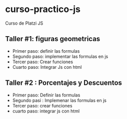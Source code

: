 # curso-practico-js
Curso de Platzi JS

## Taller #1: figuras geometricas
- Primer paso: definir las formulas
- Segundo paso: implementar las formulas en js
- Tercer paso: Crear funciones
- Cuarto paso: Integrar Js con html

## Taller #2 : Porcentajes y Descuentos 
- Primer paso: Definir las formulas
- Segundo pasi : Implemenar las formulas en js
- Tercer paso: crear funciones
- cuarto paso: integrar js con html 
